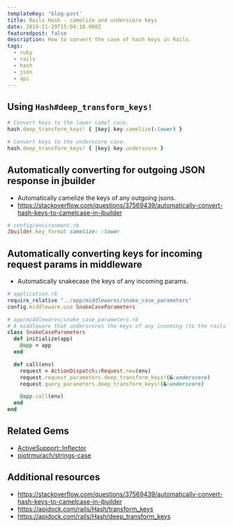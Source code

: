 ```yaml
---
templateKey: 'blog-post'
title: Rails Hash - camelize and underscore keys
date: 2019-11-29T15:04:10.000Z
featuredpost: false
description: How to convert the case of hash keys in Rails.
tags:
  - ruby
  - rails
  - hash
  - json
  - api
---
```


## Using `Hash#deep_transform_keys!`

```rb
# Convert keys to the lower camel case.
hash.deep_transform_keys! { |key| key.camelize(:lower) }
```

```rb
# Convert keys to the underscore case.
hash.deep_transform_keys! { |key| key.underscore }
```

## Automatically converting for outgoing JSON response in jbuilder

- Automatically camelize the keys of any outgoing jsons.
- https://stackoverflow.com/questions/37569439/automatically-convert-hash-keys-to-camelcase-in-jbuilder

```rb
# config/environment.rb
Jbuilder.key_format camelize: :lower
```

## Automatically converting keys for incoming request params in middleware

- Automatically snakecase the keys of any incoming params.

```rb
# application.rb
require_relative "../app/middlewares/snake_case_parameters"
config.middleware.use SnakeCaseParameters
```

```rb
# app/middlewares/snake_case_parameters.rb
# A middleware that underscores the keys of any incoming (to the rails server) params.
class SnakeCaseParameters
  def initialize(app)
    @app = app
  end

  def call(env)
    request = ActionDispatch::Request.new(env)
    request.request_parameters.deep_transform_keys!(&:underscore)
    request.query_parameters.deep_transform_keys!(&:underscore)

    @app.call(env)
  end
end
```

## Related Gems

- [ActiveSupport::Inflector](https://api.rubyonrails.org/classes/ActiveSupport/Inflector.html)
- [piotrmurach/strings-case](https://github.com/piotrmurach/strings-case)

## Additional resources

- https://stackoverflow.com/questions/37569439/automatically-convert-hash-keys-to-camelcase-in-jbuilder
- https://apidock.com/rails/Hash/transform_keys
- https://apidock.com/rails/Hash/deep_transform_keys
